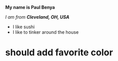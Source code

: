 **My name is Paul Benya**

_I am from **Cleveland, OH, USA**_

* I like sushi
* I like to tinker around the house

# should add favorite color
